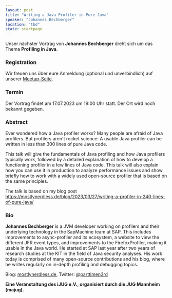 ```yaml
---
layout: post
title: "Writing a Java Profiler in Pure Java"
speaker: "Johannes Bechberger"
location: "tbd"
state: startpage
---
```


Unser nächster Vortrag von **Johannes Bechberger** dreht sich um das Thema **Profiling in Java**.

### Registration

Wir freuen uns über eure Anmeldung (optional und unverbindlich) auf unserer [Meetup-Seite](https://www.meetup.com/mannheim-java-usergroup/events/294134437/).

### Termin

Der Vortrag findet am 17.07.2023 um 19:00 Uhr statt. Der Ort wird noch bekannt gegeben.


### Abstract

Ever wondered how a Java profiler works? Many people are afraid of Java profilers. But profilers aren't rocket science: A usable Java profiler can be written in less than 300 lines of pure Java code.

This talk will give the fundamentals of Java profiling and how Java profilers typically work, followed by a detailed explanation of how to develop a functioning profiler in a few lines of Java code. 
This talk will also explain how you can use it in production to analyze performance issues and show briefly how to work with a widely used open-source profiler that is based on the same principles.

The talk is based on my blog post https://mostlynerdless.de/blog/2023/03/27/writing-a-profiler-in-240-lines-of-pure-java/

### Bio
**Johannes Bechberger** is a JVM developer working on profilers and their underlying technology in the SapMachine team at SAP. 
This includes improvements to async-profiler and its ecosystem, a website to view the different JFR event types, and improvements to the FirefoxProfiler, 
making it usable in the Java world. He started at SAP last year after two years of research studies at the KIT in the field of Java security analyses. 
His work today is comprised of many open-source contributions and his blog, where he writes regularly on in-depth profiling and debugging topics.

Blog: [mostlynerdless.de](https://mostlynerdless.de), Twitter: [@parttimen3rd](https://twitter.com/parttimen3rd)

**Eine Veranstaltung des iJUG e.V., organisiert durch die JUG Mannheim (majug).**

